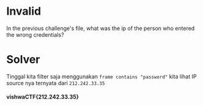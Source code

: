 # Invalid
In the previous challenge's file, what was the ip of the person who entered the wrong credentials?
# Solver
Tinggal kita filter saja menggunakan ```frame contains "password"``` kita lihat IP source nya ternyata dari ```212.242.33.35```
#### vishwaCTF{212.242.33.35}
